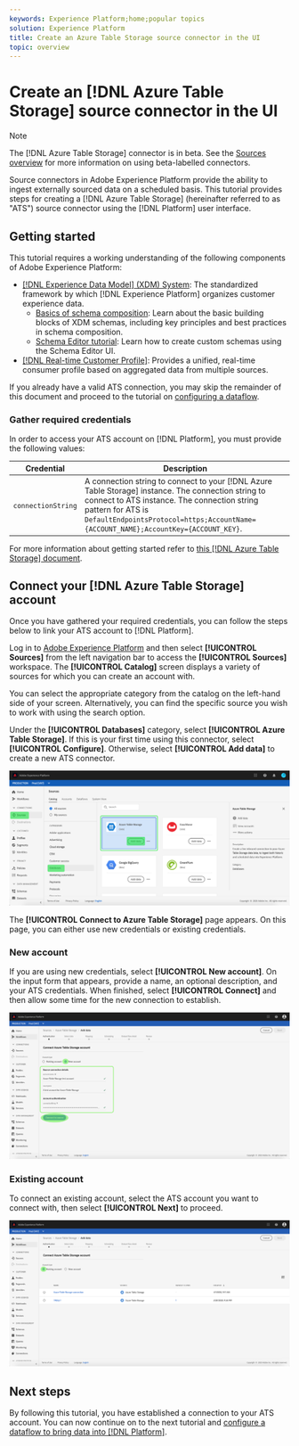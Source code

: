 ```yaml
---
keywords: Experience Platform;home;popular topics
solution: Experience Platform
title: Create an Azure Table Storage source connector in the UI
topic: overview
---
```


# Create an [!DNL Azure Table Storage] source connector in the UI

>[!NOTE]
>The [!DNL Azure Table Storage] connector is in beta. See the [Sources overview](../../../../home.md#terms-and-conditions) for more information on using beta-labelled connectors.

Source connectors in Adobe Experience Platform provide the ability to ingest externally sourced data on a scheduled basis. This tutorial provides steps for creating a [!DNL Azure Table Storage] (hereinafter referred to as "ATS") source connector using the [!DNL Platform] user interface.

## Getting started

This tutorial requires a working understanding of the following components of Adobe Experience Platform:

*   [[!DNL Experience Data Model] (XDM) System](../../../../../xdm/home.md): The standardized framework by which [!DNL Experience Platform] organizes customer experience data.
    *   [Basics of schema composition](../../../../../xdm/schema/composition.md): Learn about the basic building blocks of XDM schemas, including key principles and best practices in schema composition.
    *   [Schema Editor tutorial](../../../../../xdm/tutorials/create-schema-ui.md): Learn how to create custom schemas using the Schema Editor UI.
*   [[!DNL Real-time Customer Profile]](../../../../../profile/home.md): Provides a unified, real-time consumer profile based on aggregated data from multiple sources.

If you already have a valid ATS connection, you may skip the remainder of this document and proceed to the tutorial on [configuring a dataflow](../../dataflow/databases.md).

### Gather required credentials

In order to access your ATS account on [!DNL Platform], you must provide the following values:

| Credential | Description |
| ---------- | ----------- |
| `connectionString` | A connection string to connect to your [!DNL Azure Table Storage] instance. The connection string to connect to ATS instance. The connection string pattern for ATS is `DefaultEndpointsProtocol=https;AccountName={ACCOUNT_NAME};AccountKey={ACCOUNT_KEY}`. |

For more information about getting started refer to [this [!DNL Azure Table Storage] document](https://docs.microsoft.com/en-us/azure/storage/common/storage-introduction).

## Connect your [!DNL Azure Table Storage] account

Once you have gathered your required credentials, you can follow the steps below to link your ATS account to [!DNL Platform].

Log in to [Adobe Experience Platform](https://platform.adobe.com) and then select **[!UICONTROL Sources]** from the left navigation bar to access the **[!UICONTROL Sources]** workspace. The **[!UICONTROL Catalog]** screen displays a variety of sources for which you can create an account with.

You can select the appropriate category from the catalog on the left-hand side of your screen. Alternatively, you can find the specific source you wish to work with using the search option.

Under the **[!UICONTROL Databases]** category, select **[!UICONTROL Azure Table Storage]**. If this is your first time using this connector, select **[!UICONTROL Configure]**. Otherwise, select **[!UICONTROL Add data]** to create a new ATS connector.

![catalog](../../../../images/tutorials/create/ats/catalog.png)

The **[!UICONTROL Connect to Azure Table Storage]** page appears. On this page, you can either use new credentials or existing credentials.

### New account

If you are using new credentials, select **[!UICONTROL New account]**. On the input form that appears, provide a name, an optional description, and your ATS credentials. When finished, select **[!UICONTROL Connect]** and then allow some time for the new connection to establish.

![connect](../../../../images/tutorials/create/ats/new.png)

### Existing account

To connect an existing account, select the ATS account you want to connect with, then select **[!UICONTROL Next]** to proceed.

![existing](../../../../images/tutorials/create/ats/existing.png)

## Next steps

By following this tutorial, you have established a connection to your ATS account. You can now continue on to the next tutorial and [configure a dataflow to bring data into [!DNL Platform]](../../dataflow/databases.md).